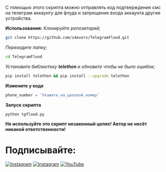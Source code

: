С помощью этого скрипта можно отправлять код подтверждения смс на телеграм аккаунту для флуда и запрещение входа аккаунта другие устройства.

**Использования:**
*Клонируйте репозиторий;*
```bash
git clone https://github.com/s4evers/TelegramFlood.git
```

*Переходите папку;*
```bash
cd TelegramFlood
```

*Установите библиотеку **telethon** и обновите чтобы не было ошибок;*
```bash
pip install telethon && pip install --upgrade telethon
```
**Измените у коде**
```python
phone_number = 'Укажите_на_целовой_номер'
```

**Запуск скрипта**
```bash
python tgflood.py
```

**Не используйте это скрипт незаконный целях! Автор не несёт никакой ответственности!**

# Подписывайте:
[![Instagram](https://img.shields.io/badge/INSTAGRAM-FOLLOW-red?style=for-the-badge&logo=instagram)](https://instagram.com/cs.mer6)
[![Instagram](https://img.shields.io/badge/TELEGRAM-CHANNEL-red?style=for-the-badge&logo=telegram)](https://t.me/Networking_Security)
<a href="https://youtube.com/@nukotz?si=1Z6uz0wO2NpOeJUY"><img title="YouTube" src="https://img.shields.io/badge/YouTube-Channel-red?style=for-the-badge&logo=Youtube"></a>
